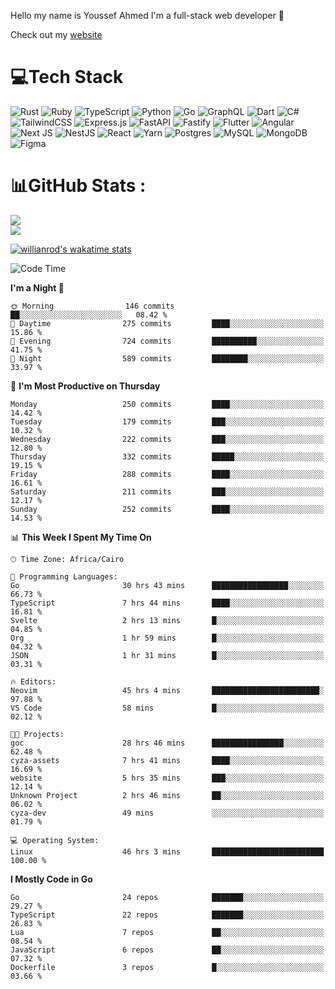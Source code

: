 Hello my name is Youssef Ahmed I'm a full-stack web developer 👋

Check out my [website](https://youssefahmed.vercel.app)
 
# 💻Tech Stack

![Rust](https://img.shields.io/badge/rust-%23000000.svg?style=for-the-badge&logo=rust&logoColor=white) ![Ruby](https://img.shields.io/badge/ruby-%23CC342D.svg?style=for-the-badge&logo=ruby&logoColor=white) ![TypeScript](https://img.shields.io/badge/typescript-%23007ACC.svg?style=for-the-badge&logo=typescript&logoColor=white) ![Python](https://img.shields.io/badge/python-3670A0?style=for-the-badge&logo=python&logoColor=ffdd54) ![Go](https://img.shields.io/badge/go-%2300ADD8.svg?style=for-the-badge&logo=go&logoColor=white) ![GraphQL](https://img.shields.io/badge/-GraphQL-E10098?style=for-the-badge&logo=graphql&logoColor=white) ![Dart](https://img.shields.io/badge/dart-%230175C2.svg?style=for-the-badge&logo=dart&logoColor=white) ![C#](https://img.shields.io/badge/c%23-%23239120.svg?style=for-the-badge&logo=c-sharp&logoColor=white) ![TailwindCSS](https://img.shields.io/badge/tailwindcss-%2338B2AC.svg?style=for-the-badge&logo=tailwind-css&logoColor=white) ![Express.js](https://img.shields.io/badge/express.js-%23404d59.svg?style=for-the-badge&logo=express&logoColor=%2361DAFB) ![FastAPI](https://img.shields.io/badge/FastAPI-005571?style=for-the-badge&logo=fastapi) ![Fastify](https://img.shields.io/badge/fastify-%23000000.svg?style=for-the-badge&logo=fastify&logoColor=white) ![Flutter](https://img.shields.io/badge/Flutter-%2302569B.svg?style=for-the-badge&logo=Flutter&logoColor=white) ![Angular](https://img.shields.io/badge/angular-%23DD0031.svg?style=for-the-badge&logo=angular&logoColor=white) ![Next JS](https://img.shields.io/badge/Next-black?style=for-the-badge&logo=next.js&logoColor=white) ![NestJS](https://img.shields.io/badge/nestjs-%23E0234E.svg?style=for-the-badge&logo=nestjs&logoColor=white) ![React](https://img.shields.io/badge/react-%2320232a.svg?style=for-the-badge&logo=react&logoColor=%2361DAFB) ![Yarn](https://img.shields.io/badge/yarn-%232C8EBB.svg?style=for-the-badge&logo=yarn&logoColor=white) ![Postgres](https://img.shields.io/badge/postgres-%23316192.svg?style=for-the-badge&logo=postgresql&logoColor=white) ![MySQL](https://img.shields.io/badge/mysql-%2300f.svg?style=for-the-badge&logo=mysql&logoColor=white) ![MongoDB](https://img.shields.io/badge/MongoDB-%234ea94b.svg?style=for-the-badge&logo=mongodb&logoColor=white)     ![Figma](https://img.shields.io/badge/figma-%23F24E1E.svg?style=for-the-badge&logo=figma&logoColor=white)

# 📊GitHub Stats :

![](https://github-readme-stats.vercel.app/api?username=joetifa2003&theme=tokyonight&hide_border=false&include_all_commits=false&count_private=false)<br/>
![](https://github-readme-streak-stats.herokuapp.com/?user=joetifa2003&theme=tokyonight&hide_border=false)<br/>

[![willianrod's wakatime stats](https://github-readme-stats.vercel.app/api/wakatime?username=joetifa2003&layout=compact)](https://github.com/anuraghazra/github-readme-stats)
<!--START_SECTION:waka-->
![Code Time](http://img.shields.io/badge/Code%20Time-2%2C989%20hrs%2057%20mins-blue)

**I'm a Night 🦉** 

```text
🌞 Morning                146 commits         ██░░░░░░░░░░░░░░░░░░░░░░░   08.42 % 
🌆 Daytime                275 commits         ████░░░░░░░░░░░░░░░░░░░░░   15.86 % 
🌃 Evening                724 commits         ██████████░░░░░░░░░░░░░░░   41.75 % 
🌙 Night                  589 commits         ████████░░░░░░░░░░░░░░░░░   33.97 % 
```
📅 **I'm Most Productive on Thursday** 

```text
Monday                   250 commits         ████░░░░░░░░░░░░░░░░░░░░░   14.42 % 
Tuesday                  179 commits         ███░░░░░░░░░░░░░░░░░░░░░░   10.32 % 
Wednesday                222 commits         ███░░░░░░░░░░░░░░░░░░░░░░   12.80 % 
Thursday                 332 commits         █████░░░░░░░░░░░░░░░░░░░░   19.15 % 
Friday                   288 commits         ████░░░░░░░░░░░░░░░░░░░░░   16.61 % 
Saturday                 211 commits         ███░░░░░░░░░░░░░░░░░░░░░░   12.17 % 
Sunday                   252 commits         ████░░░░░░░░░░░░░░░░░░░░░   14.53 % 
```


📊 **This Week I Spent My Time On** 

```text
🕑︎ Time Zone: Africa/Cairo

💬 Programming Languages: 
Go                       30 hrs 43 mins      █████████████████░░░░░░░░   66.73 % 
TypeScript               7 hrs 44 mins       ████░░░░░░░░░░░░░░░░░░░░░   16.81 % 
Svelte                   2 hrs 13 mins       █░░░░░░░░░░░░░░░░░░░░░░░░   04.85 % 
Org                      1 hr 59 mins        █░░░░░░░░░░░░░░░░░░░░░░░░   04.32 % 
JSON                     1 hr 31 mins        █░░░░░░░░░░░░░░░░░░░░░░░░   03.31 % 

🔥 Editors: 
Neovim                   45 hrs 4 mins       ████████████████████████░   97.88 % 
VS Code                  58 mins             █░░░░░░░░░░░░░░░░░░░░░░░░   02.12 % 

🐱‍💻 Projects: 
goc                      28 hrs 46 mins      ████████████████░░░░░░░░░   62.48 % 
cyza-assets              7 hrs 41 mins       ████░░░░░░░░░░░░░░░░░░░░░   16.69 % 
website                  5 hrs 35 mins       ███░░░░░░░░░░░░░░░░░░░░░░   12.14 % 
Unknown Project          2 hrs 46 mins       ██░░░░░░░░░░░░░░░░░░░░░░░   06.02 % 
cyza-dev                 49 mins             ░░░░░░░░░░░░░░░░░░░░░░░░░   01.79 % 

💻 Operating System: 
Linux                    46 hrs 3 mins       █████████████████████████   100.00 % 
```

**I Mostly Code in Go** 

```text
Go                       24 repos            ███████░░░░░░░░░░░░░░░░░░   29.27 % 
TypeScript               22 repos            ███████░░░░░░░░░░░░░░░░░░   26.83 % 
Lua                      7 repos             ██░░░░░░░░░░░░░░░░░░░░░░░   08.54 % 
JavaScript               6 repos             ██░░░░░░░░░░░░░░░░░░░░░░░   07.32 % 
Dockerfile               3 repos             █░░░░░░░░░░░░░░░░░░░░░░░░   03.66 % 
```




<!--END_SECTION:waka-->

